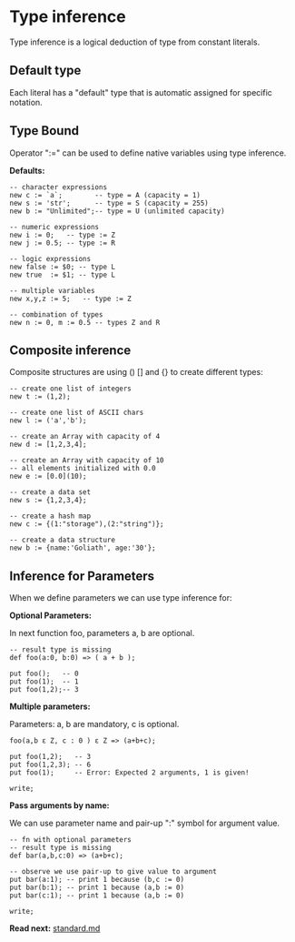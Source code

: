 # Type inference

Type inference is a logical deduction of type from constant literals.

## Default type
Each literal has a "default" type that is automatic assigned for specific notation.

## Type Bound

Operator ":=" can be used to define native variables using type inference.

**Defaults:**
```
-- character expressions
new c := `a`;        -- type = A (capacity = 1)
new s := 'str';      -- type = S (capacity = 255)
new b := "Unlimited";-- type = U (unlimited capacity)

-- numeric expressions
new i := 0;   -- type := Z
new j := 0.5; -- type := R

-- logic expressions
new false := $0; -- type L
new true  := $1; -- type L

-- multiple variables
new x,y,z := 5;   -- type := Z

-- combination of types
new n := 0, m := 0.5 -- types Z and R
```

## Composite inference

Composite structures are using () [] and {} to create different types:

```
-- create one list of integers
new t := (1,2); 

-- create one list of ASCII chars
new l := ('a','b');

-- create an Array with capacity of 4
new d := [1,2,3,4];

-- create an Array with capacity of 10
-- all elements initialized with 0.0
new e := [0.0](10);

-- create a data set
new s := {1,2,3,4};

-- create a hash map
new c := {(1:"storage"),(2:"string")};

-- create a data structure
new b := {name:'Goliath', age:'30'};

```

## Inference for Parameters
When we define parameters we can use type inference for: 

**Optional Parameters:**

In next function foo, parameters a, b are optional.

```
-- result type is missing
def foo(a:0, b:0) => ( a + b ); 

put foo();   -- 0
put foo(1);  -- 1
put foo(1,2);-- 3
```

**Multiple parameters:**

Parameters: a, b are mandatory, c is optional.

```
foo(a,b ε Z, c : 0 ) ε Z => (a+b+c);

put foo(1,2);   -- 3
put foo(1,2,3); -- 6
put foo(1);     -- Error: Expected 2 arguments, 1 is given!

write;
```

**Pass arguments by name:**

We can use parameter name and pair-up ":" symbol for argument value.

```
-- fn with optional parameters
-- result type is missing
def bar(a,b,c:0) => (a+b+c);

-- observe we use pair-up to give value to argument
put bar(a:1); -- print 1 because (b,c := 0) 
put bar(b:1); -- print 1 because (a,b := 0) 
put bar(c:1); -- print 1 because (a,b := 0) 

write;
```

**Read next:** [standard.md](standard.md)